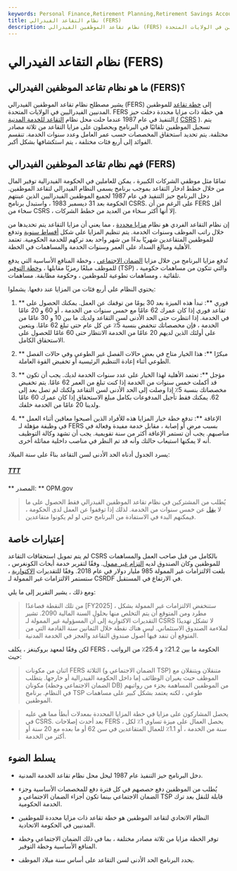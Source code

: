 ```yaml
---
keywords: Personal Finance,Retirement Planning,Retirement Savings Accounts
title: نظام التقاعد الفيدرالي (FERS)
description: نظام تقاعد الموظفين الفيدرالي (FERS) هو خطة التقاعد الأساسية للموظفين المدنيين الفيدراليين في الولايات المتحدة.
---
```


# نظام التقاعد الفيدرالي (FERS)
## ما هو نظام تقاعد الموظفين الفيدرالي (FERS)؟

يشير مصطلح نظام تقاعد الموظفين الفيدرالي (FERS) إلى [خطة تقاعد](/retirement-planning) للموظفين المدنيين الفيدراليين في الولايات المتحدة. FERS هي خطة ذات مزايا محددة دخلت حيز التنفيذ في عام 1987 عندما حلت محل نظام [التقاعد للخدمة المدنية (](/csrs) [CSRS](/csrs) ). يتم تسجيل الموظفين تلقائيًا في البرنامج ويحصلون على مزايا التقاعد من ثلاثة مصادر مختلفة. يتم تحديد استحقاق المخصصات حسب عمر العامل وعدد سنوات الخدمة. تنقسم الفوائد إلى أربع فئات مختلفة ، يتم استكشافها بشكل أكبر.

## فهم نظام تقاعد الموظفين الفيدرالي (FERS)

تمامًا مثل موظفي الشركات الكبيرة ، يمكن للعاملين في الحكومة الفيدرالية توفير المال من خلال خطط ادخار التقاعد بموجب برنامج يسمى النظام الفيدرالي لتقاعد الموظفين. دخل البرنامج حيز التنفيذ في عام 1987 لجميع الموظفين الفيدراليين الذين عينتهم الحكومة بعد 31 ديسمبر 1983 ، واستبدل برنامج CSRS. على الرغم من أن FERS أقل سخاء من CSRS ، إلا أنها أكثر سخاء من العديد من خطط الشركات.

إن نظام التقاعد الفردي هو نظام [مزايا محددة](/definedbenefitpensionplan) ، مما يعني أن مزايا التقاعد يتم تحديدها من خلال راتب الموظف وسنوات الخدمة. يتم تنظيم المزايا على شكل [أقساط سنوية](/annuity) وتدفع للموظفين المتقاعدين شهريًا بدءًا من شهر واحد بعد تركهم للخدمة الحكومية. تعتمد الأهلية ومبالغ السداد على العمر وسنوات الخدمة والمساهمات في الخطة.

تُدفع مزايا البرنامج من خلال مزايا [الضمان الاجتماعي](/socialsecurity) ، وخطة المنافع الأساسية التي يدفع للموظف مبلغًا رمزيًا مقابلها ، [وخطة التوفير](/thrift_savings_plan) (TSP) ، والتي تتكون من مساهمات حكومية تلقائية ، ومساهمات تطوعية للموظفين ، وحكومة مطابقة. مساهمات.

يحتوي النظام على أربع فئات من المزايا عند دفعها. يشملوا:

1. ** فوري **: تبدأ هذه الميزة بعد 30 يومًا من توقفك عن العمل. يمكنك الحصول على تقاعد فوري إذا كان عمرك 62 عامًا مع خمس سنوات من الخدمة ، أو 60 و 20 عامًا في الخدمة. إذا انتظرت حتى الحد الأدنى لسن التقاعد ولديك ما بين 10 و 30 عامًا من الخدمة ، فإن مخصصاتك تنخفض بنسبة 5٪ عن كل عام حتى تبلغ 62 عامًا. ويتعين على أولئك الذين لديهم 20 عامًا من الخدمة الانتظار حتى 60 عامًا للحصول على الاستحقاق الكامل.

1. ** مبكرًا **: هذا الخيار متاح في بعض حالات الفصل غير الطوعي وفي حالات الفصل الطوعي أثناء إعادة التنظيم الرئيسية أو تخفيض القوة العاملة.

1. ** مؤجل **: تعتمد الأهلية لهذا الخيار على عدد سنوات الخدمة لديك. يجب أن تكون قد أكملت خمس سنوات من الخدمة إذا كنت تبلغ من العمر 62 عامًا. يتم تخفيض مخصصاتك بنسبة 5٪ إذا وصلت إلى الحد الأدنى لسن التقاعد ولكنك لم تصل بعد إلى 62. يمكنك فقط تأجيل المدفوعات بكامل مبلغ الاستحقاق إذا كان عمرك 60 عامًا ولدينا 20 عامًا من الخدمة خلفك.

1. ** الإعاقة **: تدفع خطة خيار المزايا هذه للأفراد الذين أصبحوا معاقين أثناء العمل في وظيفة مؤهلة لـ FERS بسبب مرض أو إصابة ، مقابل خدمة مفيدة وفعالة في مناصبهم. يجب أن تستمر الإعاقة أكثر من سنة تقويمية. يجب أن تشهد وكالة التوظيف أنه لا يمكنها استيعاب حالتك وأنه قد تم النظر في مناصب داخلية مماثلة أخرى.

يسرد الجدول أدناه الحد الأدنى لسن التقاعد بناءً على سنة الميلاد:

<h5> <a href=""> TTT </a> </h5>

** المصدر: ** OPM.gov

> يُطلب من المشتركين في نظام تقاعد الموظفين الفيدرالي فقط الحصول على ما لا [يقل](/vesting) عن خمس سنوات من الخدمة. لذلك إذا توقفوا عن العمل لدى الحكومة ، فيمكنهم البدء في الاستفادة من البرنامج حتى لو لم يكونوا متقاعدين.

>

## إعتبارات خاصة

لم يتم تمويل استحقاقات التقاعد CSRS بالكامل من قبل صاحب العمل والمساهمات للموظفين وكان الصندوق لديه [التزام غير ممول](/liability). وفقًا لتقرير خدمة أبحاث الكونغرس ، بلغت الالتزامات غير الممولة 985 مليار دولار في عام 2018. وفقًا للتقديرات [الاكتوارية](/actuarial-science) ، ستستمر الالتزامات غير الممولة لـ CSRDF في الارتفاع في المستقبل.

ومع ذلك ، يشير التقرير إلى ما يلي:

>

> من تلك النقطة فصاعدًا [FY2025] ، ستنخفض الالتزامات غير الممولة بشكل مطرد ومن المتوقع أن يتم التخلص منها بحلول السنة المالية 2090. تشير التقديرات الاكتوارية إلى أن المسؤولية غير الممولة لـ CSRS لا تشكل تهديدًا لملاءمة الصندوق الاستئماني. ليس هناك نقطة خلال الثمانين سنة القادمة التي من المتوقع أن تنفد فيها أصول صندوق التقاعد والعجز في الخدمة المدنية.

>

لكن وفقًا لمعهد بروكينغز ، يكلف FERS الحكومة ما بين 21.2٪ و 25.4٪ من الرواتب ، حيث:

>

> اثنان من مكونات FERS الثلاثة (الضمان الاجتماعي و TSP) متنقلان ويتنقلان مع الموظف حيث يغيران الوظائف إما داخل الحكومة الفيدرالية أو خارجها. يتطلب مكونان (الضمان الاجتماعي وخطة DB) من الموظفين المساهمة بجزء من رواتبهم في النظام. برنامج TSP طوعي ، لكنه يعتمد بشكل كبير على مساهمات الموظفين.

>

>

> يحصل المشاركون على مزايا في خطة المزايا المحددة بمعدلات أبطأ مما هي عليه في CSRS. بعد أحدث إصلاحات FERS ، يحصل العمال على ميزة تساوي 1٪ لكل سنة من الخدمة ، أو 1.1٪ للعمال المتقاعدين في سن 62 أو ما بعده مع 20 سنة أو أكثر من الخدمة.

>

>

>

## يسلط الضوء

- دخل البرنامج حيز التنفيذ عام 1987 ليحل محل نظام تقاعد الخدمة المدنية.

- يُطلب من الموظفين دفع حصصهم في كل فترة دفع للمخصصات الأساسية وجزء الضمان الاجتماعي بينما تكون أجزاء الضمان الاجتماعي و TSP قابلة للنقل بعد ترك الخدمة الحكومية.

- النظام الاتحادي لتقاعد الموظفين هو خطة تقاعد ذات مزايا محددة للموظفين المدنيين في الحكومة الاتحادية.

- توفر الخطة مزايا من ثلاثة مصادر مختلفة ، بما في ذلك الضمان الاجتماعي وخطة المنافع الأساسية وخطة التوفير.

- يحدد البرنامج الحد الأدنى لسن التقاعد على أساس سنة ميلاد الموظف.

